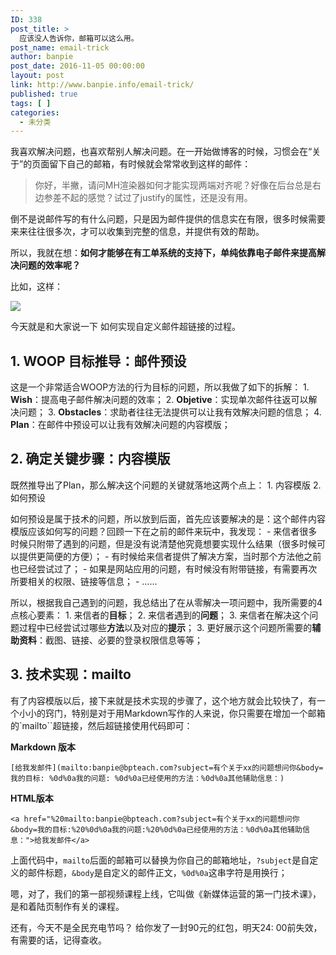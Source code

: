 ```yaml
---
ID: 338
post_title: >
  应该没人告诉你，邮箱可以这么用。
post_name: email-trick
author: banpie
post_date: 2016-11-05 00:00:00
layout: post
link: http://www.banpie.info/email-trick/
published: true
tags: [ ]
categories:
  - 未分类
---
```

我喜欢解决问题，也喜欢帮别人解决问题。在一开始做博客的时候，习惯会在“关于”的页面留下自己的邮箱，有时候就会常常收到这样的邮件：

> 你好，半撇，请问MH渲染器如何才能实现两端对齐呢？好像在后台总是右边参差不起的感觉？试过了justify的属性，还是没有用。

倒不是说邮件写的有什么问题，只是因为邮件提供的信息实在有限，很多时候需要来来往往很多次，才可以收集到完整的信息，并提供有效的帮助。

所以，我就在想：**如何才能够在有工单系统的支持下，单纯依靠电子邮件来提高解决问题的效率呢？**

比如，这样：

![][1]

今天就是和大家说一下 如何实现自定义邮件超链接的过程。

## 1\. WOOP 目标推导：邮件预设

这是一个非常适合WOOP方法的行为目标的问题，所以我做了如下的拆解： 1. **Wish**：提高电子邮件解决问题的效率； 2. **Objetive**：实现单次邮件往返可以解决问题； 3. **Obstacles**：求助者往往无法提供可以让我有效解决问题的信息； 4. **Plan**：在邮件中预设可以让我有效解决问题的内容模版；

## 2\. 确定关键步骤：内容模版

既然推导出了Plan，那么解决这个问题的关键就落地这两个点上： 1. 内容模版 2. 如何预设

如何预设是属于技术的问题，所以放到后面，首先应该要解决的是：这个邮件内容模版应该如何写的问题？回顾一下在之前的邮件来玩中，我发现： - 来信者很多时候只附带了遇到的问题，但是没有说清楚他究竟想要实现什么结果（很多时候可以提供更简便的方便）； - 有时候给来信者提供了解决方案，当时那个方法他之前也已经尝试过了； - 如果是网站应用的问题，有时候没有附带链接，有需要再次所要相关的权限、链接等信息； - ……

所以，根据我自己遇到的问题，我总结出了在从零解决一项问题中，我所需要的4点核心要素： 1. 来信者的**目标**； 2. 来信者遇到的**问题**； 3. 来信者在解决这个问题过程中已经尝试过哪些**方法**以及对应的**提示**； 3. 更好展示这个问题所需要的**辅助资料**：截图、链接、必要的登录权限信息等等；

## 3\. 技术实现：mailto

有了内容模版以后，接下来就是技术实现的步骤了，这个地方就会比较快了，有一个小小的窍门，特别是对于用Markdown写作的人来说，你只需要在增加一个邮箱的\`mailto\``超链接，然后超链接使用代码即可：

**Markdown 版本**

    [给我发邮件](mailto:banpie@bpteach.com?subject=有个关于xx的问题想问你&body=我的目标: %0d%0a我的问题: %0d%0a已经使用的方法：%0d%0a其他辅助信息：)
    

**HTML版本**

    <a href="%20mailto:banpie@bpteach.com?subject=有个关于xx的问题想问你&body=我的目标:%20%0d%0a我的问题:%20%0d%0a已经使用的方法：%0d%0a其他辅助信息：">给我发邮件</a>
    

上面代码中，`mailto`后面的邮箱可以替换为你自己的邮箱地址，`?subject`是自定义的邮件标题，`&body`是自定义的邮件正文，`%0d%0a`这串字符是用换行；

嗯，对了，我们的第一部视频课程上线，它叫做《新媒体运营的第一门技术课》，是和着陆页制作有关的课程。

还有，今天不是全民充电节吗？ 给你发了一封90元的红包，明天24: 00前失效，有需要的话，记得查收。

 [1]: ./assets/image/emailtrick.gif